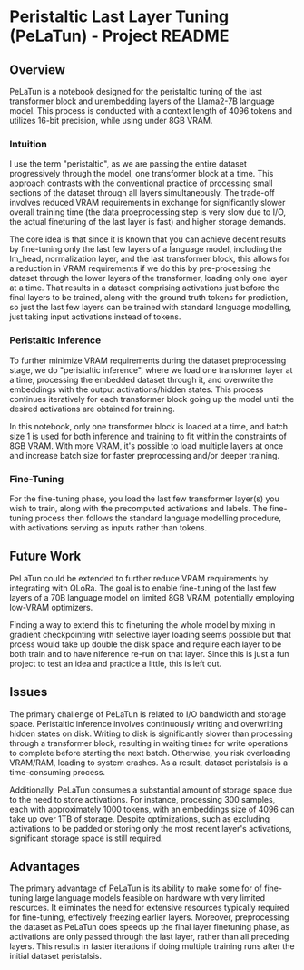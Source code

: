 # Peristaltic Last Layer Tuning (PeLaTun) - Project README

## Overview

PeLaTun is a notebook designed for the peristaltic tuning of the last transformer block and unembedding layers of the Llama2-7B language model.
This process is conducted with a context length of 4096 tokens and utilizes 16-bit precision, while using under 8GB VRAM.

### Intuition

I use the term "peristaltic", as we are passing the entire dataset progressively through the model, one transformer block at a time.
This approach contrasts with the conventional practice of processing small sections of the dataset through all layers simultaneously.
The trade-off involves reduced VRAM requirements in exchange for significantly slower overall training time (the data proeprocessing step is very slow due to I/O, the actual finetuning of the last layer is fast) and higher storage demands.

The core idea is that since it is known that you can achieve decent results by fine-tuning only the last few layers of a language model, including the lm_head, normalization layer, and the last transformer block,
this allows for a reduction in VRAM requirements if we do this by pre-processing the dataset through the lower layers of the transformer, loading only one layer at a time.
That results in a dataset comprising activations just before the final layers to be trained, along with the ground truth tokens for prediction, so just the last few layers can be trained with standard language modelling, just taking input activations instead of tokens.

### Peristaltic Inference

To further minimize VRAM requirements during the dataset preprocessing stage, we do "peristaltic inference", where we load one transformer layer at a time, processing the embedded dataset through it, and overwrite the embeddings with the output activations/hidden states.
This process continues iteratively for each transformer block going up the model until the desired activations are obtained for training.

In this notebook, only one transformer block is loaded at a time, and batch size 1 is used for both inference and training to fit within the constraints of 8GB VRAM.
With more VRAM, it's possible to load multiple layers at once and increase batch size for faster preprocessing and/or deeper training.

### Fine-Tuning

For the fine-tuning phase, you load the last few transformer layer(s) you wish to train, along with the precomputed activations and labels.
The fine-tuning process then follows the standard language modelling procedure, with activations serving as inputs rather than tokens.

## Future Work

PeLaTun could be extended to further reduce VRAM requirements by integrating with QLoRa. The goal is to enable fine-tuning of the last few layers of a 70B language model on limited 8GB VRAM, potentially employing low-VRAM optimizers.

Finding a way to extend this to finetuning the whole model by mixing in gradient checkpointing with selective layer loading seems possible but that prcess would take up double the disk space and require each layer to be both train and to have niference re-run on that layer.
Since this is just a fun project to test an idea and practice a little, this is left out.

## Issues

The primary challenge of PeLaTun is related to I/O bandwidth and storage space. Peristaltic inference involves continuously writing and overwriting hidden states on disk.
Writing to disk is significantly slower than processing through a transformer block, resulting in waiting times for write operations to complete before starting the next batch.
Otherwise, you risk overloading VRAM/RAM, leading to system crashes.
As a result, dataset peristalsis is a time-consuming process.

Additionally, PeLaTun consumes a substantial amount of storage space due to the need to store activations. For instance, processing 300 samples, each with approximately 1000 tokens, with an embeddings size of 4096 can take up over 1TB of storage.
Despite optimizations, such as excluding activations to be padded or storing only the most recent layer's activations, significant storage space is still required.

## Advantages

The primary advantage of PeLaTun is its ability to make some for of fine-tuning large language models feasible on hardware with very limited resources. 
It eliminates the need for extensive resources typically required for fine-tuning, effectively freezing earlier layers. 
Moreover, preprocessing the dataset as PeLaTun does speeds up the final layer finetuning phase, as activations are only passed through the last layer, rather than all preceding layers.
This results in faster iterations if doing multiple training runs after the initial dataset peristalsis.

